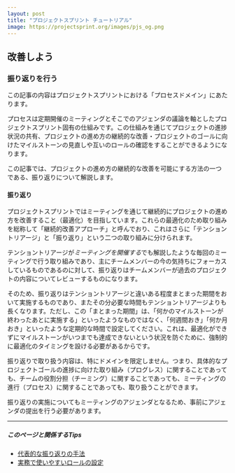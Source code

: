 ```yaml
---
layout: post
title: "プロジェクトスプリント チュートリアル"
image: https://projectsprint.org/images/pjs_og.png
---
```


## 改善しよう

### 振り返りを行う
この記事の内容はプロジェクトスプリントにおける「プロセスドメイン」にあたります。

プロセスは定期開催のミーティングとそこでのアジェンダの議論を軸としたプロジェクトスプリント固有の仕組みです。この仕組みを通じてプロジェクトの進捗状況の共有、プロジェクトの進め方の継続的な改善・プロジェクトのゴールに向けたマイルストーンの見直しや互いのロールの確認をすることができるようになります。

この記事では、プロジェクトの進め方の継続的な改善を可能にする方法の一つである、振り返りについて解説します。

#### 振り返り
プロジェクトスプリントではミーティングを通じて継続的にプロジェクトの進め方を改善すること（最適化）を目指しています。これらの最適化のため取り組みを総称して「継続的改善アプローチ」と呼んでおり、これはさらに「テンショントリアージ」と「振り返り」という二つの取り組みに分けられます。

テンショントリアージが*ミーティングを開催する*でも解説したような毎回のミーティングで行う取り組みであり、主にチームメンバーの今の気持ちにフォーカスしているものであるのに対して、振り返りはチームメンバーが過去のプロジェクトの内容についてレビューするものになります。

そのため、振り返りはテンショントリアージと違いある程度まとまった期間をおいて実施するものであり、またその分必要な時間もテンショントリアージよりも長くなります。ただし、この「まとまった期間」は、「何かのマイルストーンが終わったあとに実施する」といったようなものではなく、「何週間おき」「何か月おき」といったような定期的な時間で設定してください。これは、最適化ができずにマイルストーンがいつまでも達成できないという状況を防ぐために、強制的に最適化のタイミングを設ける必要があるからです。

振り返りで取り扱う内容は、特にドメインを限定しません。つまり、具体的なプロジェクトゴールの進捗に向けた取り組み（プログレス）に関することであっても、チームの役割分担（チーミング）に関することであっても、ミーティングの進行（プロセス）に関することであっても、取り扱うことができます。

振り返りの実施についてもミーティングのアジェンダとなるため、事前にアジェンダの提出を行う必要があります。

----
##### このページと関係するTips
- [代表的な振り返りの手法](../manual/tips/tips9.md)
- [実務で使いやすいロールの設定](../manual/tips/tips5.md)

